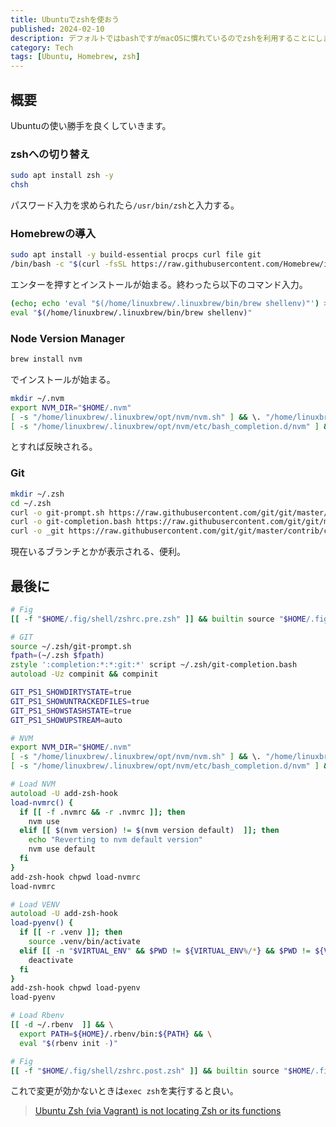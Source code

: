 ```yaml
---
title: Ubuntuでzshを使おう
published: 2024-02-10
description: デフォルトではbashですがmacOSに慣れているのでzshを利用することにしました 
category: Tech
tags: [Ubuntu, Homebrew, zsh]
---
```


## 概要

Ubuntuの使い勝手を良くしていきます。

### zshへの切り替え

```zsh
sudo apt install zsh -y
chsh
```

パスワード入力を求められたら`/usr/bin/zsh`と入力する。

### Homebrewの導入

```zsh
sudo apt install -y build-essential procps curl file git
/bin/bash -c "$(curl -fsSL https://raw.githubusercontent.com/Homebrew/install/HEAD/install.sh)"
```

エンターを押すとインストールが始まる。終わったら以下のコマンド入力。

```zsh
(echo; echo 'eval "$(/home/linuxbrew/.linuxbrew/bin/brew shellenv)"') >> /home/mini/.zshrc
eval "$(/home/linuxbrew/.linuxbrew/bin/brew shellenv)"
```

### Node Version Manager

```zsh
brew install nvm
```

でインストールが始まる。

```zsh
mkdir ~/.nvm
export NVM_DIR="$HOME/.nvm"
[ -s "/home/linuxbrew/.linuxbrew/opt/nvm/nvm.sh" ] && \. "/home/linuxbrew/.linuxbrew/opt/nvm/nvm.sh"  # This loads nvm
[ -s "/home/linuxbrew/.linuxbrew/opt/nvm/etc/bash_completion.d/nvm" ] && \. "/home/linuxbrew/.linuxbrew/opt/nvm/etc/bash_completion.d/nvm"  # This loads nvm bash_completion
```

とすれば反映される。

### Git

```zsh
mkdir ~/.zsh
cd ~/.zsh
curl -o git-prompt.sh https://raw.githubusercontent.com/git/git/master/contrib/completion/git-prompt.sh
curl -o git-completion.bash https://raw.githubusercontent.com/git/git/master/contrib/completion/git-completion.bash
curl -o _git https://raw.githubusercontent.com/git/git/master/contrib/completion/git-completion.zsh
```

現在いるブランチとかが表示される、便利。

## 最後に

```zsh
# Fig
[[ -f "$HOME/.fig/shell/zshrc.pre.zsh" ]] && builtin source "$HOME/.fig/shell/zshrc.pre.zsh"

# GIT
source ~/.zsh/git-prompt.sh
fpath=(~/.zsh $fpath)
zstyle ':completion:*:*:git:*' script ~/.zsh/git-completion.bash
autoload -Uz compinit && compinit

GIT_PS1_SHOWDIRTYSTATE=true
GIT_PS1_SHOWUNTRACKEDFILES=true
GIT_PS1_SHOWSTASHSTATE=true
GIT_PS1_SHOWUPSTREAM=auto

# NVM
export NVM_DIR="$HOME/.nvm"
[ -s "/home/linuxbrew/.linuxbrew/opt/nvm/nvm.sh" ] && \. "/home/linuxbrew/.linuxbrew/opt/nvm/nvm.sh"
[ -s "/home/linuxbrew/.linuxbrew/opt/nvm/etc/bash_completion.d/nvm" ] && \. "/home/linuxbrew/.linuxbrew/opt/nvm/etc/bash_completion.d/nvm"

# Load NVM
autoload -U add-zsh-hook
load-nvmrc() {
  if [[ -f .nvmrc && -r .nvmrc ]]; then
    nvm use
  elif [[ $(nvm version) != $(nvm version default)  ]]; then
    echo "Reverting to nvm default version"
    nvm use default
  fi
}
add-zsh-hook chpwd load-nvmrc
load-nvmrc

# Load VENV 
autoload -U add-zsh-hook
load-pyenv() {
  if [[ -r .venv ]]; then
    source .venv/bin/activate
  elif [[ -n "$VIRTUAL_ENV" && $PWD != ${VIRTUAL_ENV%/*} && $PWD != ${VIRTUAL_ENV%/*}/* ]]; then
    deactivate
  fi
}
add-zsh-hook chpwd load-pyenv
load-pyenv

# Load Rbenv
[[ -d ~/.rbenv  ]] && \
  export PATH=${HOME}/.rbenv/bin:${PATH} && \
  eval "$(rbenv init -)"

# Fig
[[ -f "$HOME/.fig/shell/zshrc.post.zsh" ]] && builtin source "$HOME/.fig/shell/zshrc.post.zsh"
```

これで変更が効かないときは`exec zsh`を実行すると良い。

> [Ubuntu Zsh (via Vagrant) is not locating Zsh or its functions](https://stackoverflow.com/questions/25997617/ubuntu-zsh-via-vagrant-is-not-locating-zsh-or-its-functions)